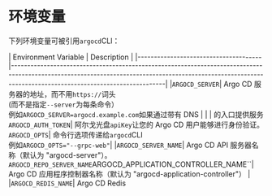 <!-- TRANSLATED by md-translate -->
<!-- TRANSLATED by md-translate -->

# 环境变量

下列环境变量可被引用`argocd`CLI：

| Environment Variable | Description | |--------------------------------------|-----------------------------------------------------------------------------------------------------------------------------------------------------------------------------------------------------------| |`ARGOCD_SERVER`| Argo CD 服务器的地址，而不用`https://`词头<br>(而不是指定`--server`为每条命令）<br>例如`ARGOCD_SERVER=argocd.example.com`如果通过带有 DNS | | | 的入口提供服务`ARGOCD_AUTH_TOKEN`| 阿尔戈光盘`apiKey`让您的 Argo CD 用户能够进行身份验证。`ARGOCD_OPTS`| 命令行选项传递给`argocd`CLI<br>例如`ARGOCD_OPTS="--grpc-web"`| |`ARGOCD_SERVER_NAME`| Argo CD API 服务器名称（默认为 "argocd-server"）。``ARGOCD_REPO_SERVER_NAME``ARGOCD_APPLICATION_CONTROLLER_NAME``| Argo CD 应用程序控制器名称（默认为 "argocd-application-controller"） | |`ARGOCD_REDIS_NAME`| Argo CD Redis